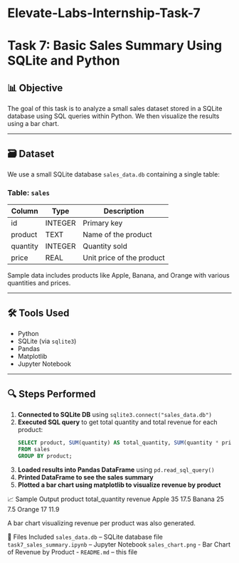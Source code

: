 # Elevate-Labs-Internship-Task-7

# Task 7: Basic Sales Summary Using SQLite and Python

## 📊 Objective
The goal of this task is to analyze a small sales dataset stored in a SQLite database using SQL queries within Python. We then visualize the results using a bar chart.

---

## 🗃️ Dataset
We use a small SQLite database `sales_data.db` containing a single table:

### Table: `sales`
| Column   | Type    | Description             |
|----------|---------|-------------------------|
| id       | INTEGER | Primary key             |
| product  | TEXT    | Name of the product     |
| quantity | INTEGER | Quantity sold           |
| price    | REAL    | Unit price of the product |

Sample data includes products like Apple, Banana, and Orange with various quantities and prices.

---

## 🛠️ Tools Used
- Python
- SQLite (via `sqlite3`)
- Pandas
- Matplotlib
- Jupyter Notebook

---

## 🔍 Steps Performed
1. **Connected to SQLite DB** using `sqlite3.connect("sales_data.db")`
2. **Executed SQL query** to get total quantity and total revenue for each product:
   ```sql
   SELECT product, SUM(quantity) AS total_quantity, SUM(quantity * price) AS revenue
   FROM sales
   GROUP BY product;
3. **Loaded results into Pandas DataFrame** using `pd.read_sql_query()`
4. **Printed DataFrame to see the sales summary**
5. **Plotted a bar chart using matplotlib to visualize revenue by product**

📈 Sample Output
product	total_quantity	revenue
Apple	35	17.5
Banana	25	7.5
Orange	17	11.9

A bar chart visualizing revenue per product was also generated.

📁 Files Included
`sales_data.db` – SQLite database file
`task7_sales_summary.ipynb` – Jupyter Notebook
`sales_chart.png` - Bar Chart of Revenue by Product - 
`README.md` – this file

